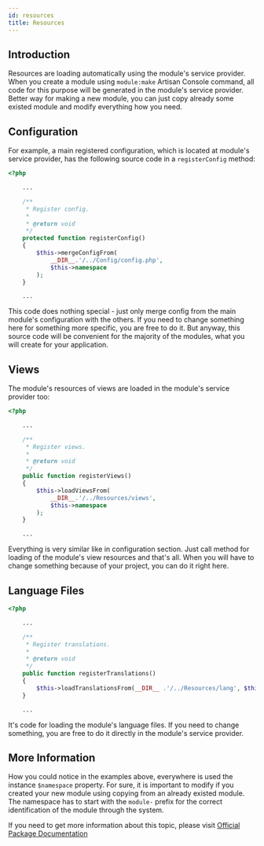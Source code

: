 ```yaml
---
id: resources
title: Resources
---
```


## Introduction

Resources are loading automatically using the module's service provider. When you create a module using `module:make` Artisan Console
command, all code for this purpose will be generated in the module's service provider. Better way for making a new module, you can just
copy already some existed module and modify everything how you need.

## Configuration

For example, a main registered configuration, which is located at module's service provider, has the following source code in a `registerConfig` method: 

```php
<?php

    ...    

    /**
     * Register config.
     *
     * @return void
     */
    protected function registerConfig()
    {
        $this->mergeConfigFrom(
            __DIR__.'/../Config/config.php',
            $this->namespace
        );
    }

    ...
```

This code does nothing special - just only merge config from the main module's configuration with the others.
If you need to change something here for something more specific, you are free to do it. But anyway, this source code will be convenient for
the majority of the modules, what you will create for your application.

## Views

The module's resources of views are loaded in the module's service provider too:

```php
<?php

    ...    

    /**
     * Register views.
     *
     * @return void
     */
    public function registerViews()
    {
        $this->loadViewsFrom(
            __DIR__.'/../Resources/views',
            $this->namespace
        );
    }

    ...
```

Everything is very similar like in configuration section. Just call method for loading of the module's
view resources and that's all. When you will have to change something because of your project, you can do it right here.

## Language Files

```php
<?php

    ...    

    /**
     * Register translations.
     *
     * @return void
     */
    public function registerTranslations()
    {
        $this->loadTranslationsFrom(__DIR__ .'/../Resources/lang', $this->namespace);
    }

    ...
```

It's code for loading the module's language files. If you need to change something, you are free to do it directly in the module's
service provider.

## More Information

How you could notice in the examples above, everywhere is used the instance `$namespace` property. For sure, it is important to modify if
you created your new module using copying from an already existed module. The namespace has to start with the `module-` prefix for the correct identification of the module
through the system.

If you need to get more information about this topic, please visit [Official Package Documentation](https://nwidart.com/laravel-modules/v3/advanced-tools/module-resources)
